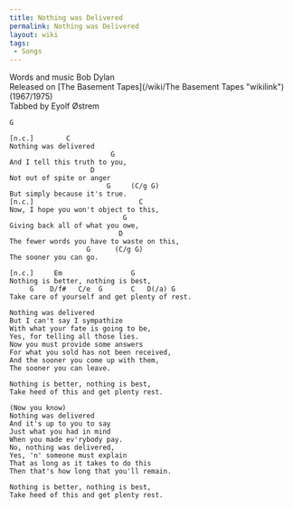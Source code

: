 ```yaml
---
title: Nothing was Delivered
permalink: Nothing was Delivered
layout: wiki
tags:
 - Songs
---
```


Words and music Bob Dylan  
Released on [The Basement Tapes](/wiki/The Basement Tapes "wikilink")
(1967/1975)  
Tabbed by Eyolf Østrem

    G

    [n.c.]        C
    Nothing was delivered
                             G
    And I tell this truth to you,
                        D
    Not out of spite or anger
                            G     (C/g G)
    But simply because it's true.
    [n.c.]                          C
    Now, I hope you won't object to this,
                                G
    Giving back all of what you owe,
                               D
    The fewer words you have to waste on this,
                       G      (C/g G)
    The sooner you can go.

    [n.c.]     Em                 G
    Nothing is better, nothing is best,
         G    D/f#   C/e  G       C   D(/a) G
    Take care of yourself and get plenty of rest.

    Nothing was delivered
    But I can't say I sympathize
    With what your fate is going to be,
    Yes, for telling all those lies.
    Now you must provide some answers
    For what you sold has not been received,
    And the sooner you come up with them,
    The sooner you can leave.

    Nothing is better, nothing is best,
    Take heed of this and get plenty rest.

    (Now you know)
    Nothing was delivered
    And it's up to you to say
    Just what you had in mind
    When you made ev'rybody pay.
    No, nothing was delivered,
    Yes, 'n' someone must explain
    That as long as it takes to do this
    Then that's how long that you'll remain.

    Nothing is better, nothing is best,
    Take heed of this and get plenty rest.
